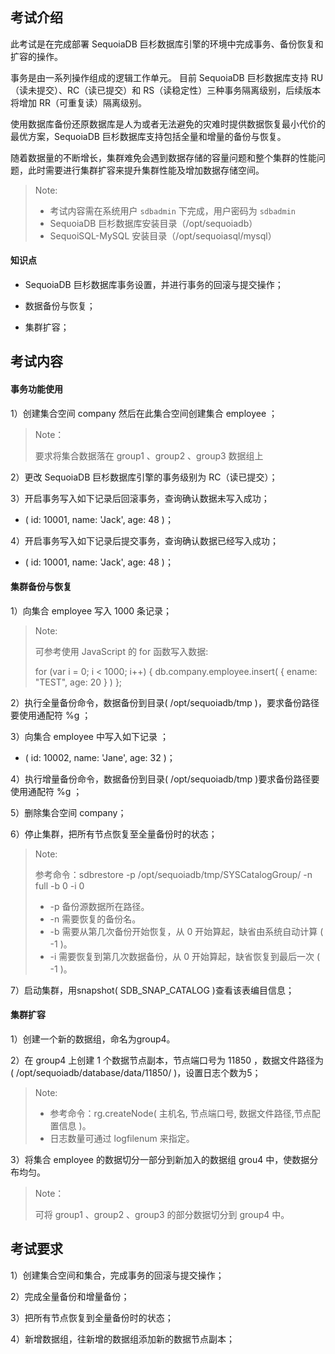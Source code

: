 ## 考试介绍

此考试是在完成部署 SequoiaDB 巨杉数据库引擎的环境中完成事务、备份恢复和扩容的操作。

事务是由一系列操作组成的逻辑工作单元。 目前 SequoiaDB 巨杉数据库支持 RU（读未提交）、RC（读已提交）和 RS（读稳定性）三种事务隔离级别，后续版本将增加 RR（可重复读）隔离级别。

使用数据库备份还原数据库是人为或者无法避免的灾难时提供数据恢复最小代价的最优方案，SequoiaDB 巨杉数据库支持包括全量和增量的备份与恢复。

随着数据量的不断增长，集群难免会遇到数据存储的容量问题和整个集群的性能问题，此时需要进行集群扩容来提升集群性能及增加数据存储空间。

> Note:
> - 考试内容需在系统用户 `sdbadmin` 下完成，用户密码为 `sdbadmin`
> - SequoiaDB 巨杉数据库安装目录（/opt/sequoiadb）
> - SequoiSQL-MySQL 安装目录（/opt/sequoiasql/mysql）

#### 知识点

- SequoiaDB 巨杉数据库事务设置，并进行事务的回滚与提交操作；

- 数据备份与恢复；

- 集群扩容；


## 考试内容

#### 事务功能使用

1）创建集合空间 company 然后在此集合空间创建集合 employee ；

>Note：
>
>要求将集合数据落在 group1 、group2 、group3 数据组上

2）更改 SequoiaDB 巨杉数据库引擎的事务级别为 RC（读已提交）；

3）开启事务写入如下记录后回滚事务，查询确认数据未写入成功；

- ( id: 10001, name: 'Jack', age: 48 )；

4）开启事务写入如下记录后提交事务，查询确认数据已经写入成功；

- ( id: 10001, name: 'Jack', age: 48 )；

#### 集群备份与恢复

1）向集合 employee 写入 1000 条记录；

> Note:
>
> 可参考使用 JavaScript 的 for 函数写入数据:
>
> for (var i = 0; i < 1000; i++) { db.company.employee.insert( { ename: "TEST", age: 20 } ) };

2）执行全量备份命令，数据备份到目录( /opt/sequoiadb/tmp )，要求备份路径要使用通配符 %g ；

3）向集合 employee 中写入如下记录 ；

- ( id: 10002, name: 'Jane', age: 32 )；

4）执行增量备份命令，数据备份到目录( /opt/sequoiadb/tmp )要求备份路径要使用通配符 %g ；

5）删除集合空间 company；

6）停止集群，把所有节点恢复至全量备份时的状态；

>Note:
>
>参考命令：sdbrestore -p /opt/sequoiadb/tmp/SYSCatalogGroup/ -n full -b 0 -i 0
>
> - -p 备份源数据所在路径。
> - -n 需要恢复的备份名。
> - -b 需要从第几次备份开始恢复，从 0 开始算起，缺省由系统自动计算 ( -1 )。
> - -i 需要恢复到第几次数据备份，从 0 开始算起，缺省恢复到最后一次 ( -1 )。

7）启动集群，用snapshot( SDB_SNAP_CATALOG )查看该表编目信息；


#### 集群扩容

1）创建一个新的数据组，命名为group4。

2）在 group4 上创建 1 个数据节点副本，节点端口号为 11850 ，数据文件路径为( /opt/sequoiadb/database/data/11850/ )，设置日志个数为5；
>Note:
>
>- 参考命令：rg.createNode( 主机名, 节点端口号, 数据文件路径,节点配置信息 )。
>- 日志数量可通过 logfilenum 来指定。

3）将集合 employee 的数据切分一部分到新加入的数据组 grou4 中，使数据分布均匀。

>Note：
>
>可将 group1 、group2 、group3 的部分数据切分到 group4 中。


## 考试要求

1）创建集合空间和集合，完成事务的回滚与提交操作；

2）完成全量备份和增量备份；

3）把所有节点恢复到全量备份时的状态；

4）新增数据组，往新增的数据组添加新的数据节点副本；



<!--
挑战1

一、
db.createCS("company");

db.company.createCL("employee");



db.updateConf( { transisolation: 1 }, { Global: true } );

db.transBegin();
db.company.employee.insert({id: 10001, name: 'SequoiaDBer1', age: 48});
db.transRollback();

db.transBegin();
db.company.employee.insert({id: 10001, name: 'SequoiaDBer1', age: 48});
db.transCommit();


二、
db.backup( { Name: "fullback", Path: "/opt/sequoiadb/tmp/%g", Overwrite: true, Description: "full backup" } ); 


四、
db.backup( { Name: "fullback", Path: "/opt/sequoiadb/tmp/%g", EnsureInc: true } );

五、
sdbstop -t all 

sdbrestore -p /opt/sequoiadb/tmp/SYSCatalogGroup/ -n fullback -b 0 -i 0
sdbrestore -p /opt/sequoiadb/tmp/group1/ -n fullback -b 0 -i 0
sdbrestore -p /opt/sequoiadb/tmp/group2/ -n fullback -b 0 -i 0
sdbrestore -p /opt/sequoiadb/tmp/group3/ -n fullback -b 0 -i 0

六、
sdbstart -t all 


挑战2

db.createRG("group4");

db.getRG("group4").createNode("sdbserver1", 11850, "/opt/sequoiadb/database/data/11850/"); 

-->
  
